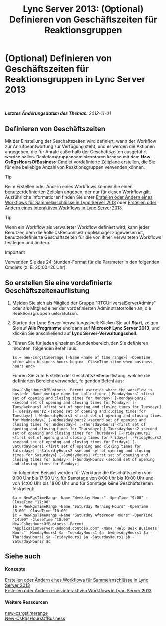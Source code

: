 ﻿---
title: 'Lync Server 2013: (Optional) Definieren von Geschäftszeiten für Reaktionsgruppen'
TOCTitle: (Optional) Definieren von Geschäftszeiten für Reaktionsgruppen
ms:assetid: d62551b2-1847-4e1b-abe8-683b72aa94d5
ms:mtpsurl: https://technet.microsoft.com/de-de/library/JJ205291(v=OCS.15)
ms:contentKeyID: 49295541
ms.date: 05/19/2016
mtps_version: v=OCS.15
ms.translationtype: HT
---

# (Optional) Definieren von Geschäftszeiten für Reaktionsgruppen in Lync Server 2013

 

_**Letztes Änderungsdatum des Themas:** 2012-11-01_

## Definieren von Geschäftszeiten

Mit der Einstellung der Geschäftszeiten wird definiert, wann der Workflow zur Anrufbeantwortung zur Verfügung steht, und es werden die Aktionen angegeben, die für Anrufe außerhalb der Geschäftszeiten ausgeführt werden sollen. Reaktionsgruppenadministratoren können mit dem **New-CsRgsHoursOfBusiness**-Cmdlet vordefinierte Zeitpläne erstellen, die Sie für eine beliebige Anzahl von Reaktionsgruppen verwenden können.


> [!TIP]
> Beim Erstellen oder Ändern eines Workflows können Sie einen benutzerdefinierten Zeitplan angeben, der nur für diesen Workflow gilt. Ausführliche Informationen finden Sie unter <A href="lync-server-2013-create-or-modify-a-hunt-group-workflow.md">Erstellen oder Ändern eines Workflows für Sammelanschlüsse in Lync Server 2013</A> oder <A href="lync-server-2013-create-or-modify-an-interactive-workflow.md">Erstellen oder Ändern eines interaktiven Workflows in Lync Server 2013</A>.




> [!TIP]
> Wenn ein Workflow als verwalteter Workflow definiert wird, kann jeder Benutzer, dem die Rolle CsResponseGroupManager zugewiesen ist, benutzerdefinierte Geschäftszeiten für die von ihnen verwalteten Workflows festlegen und ändern.




> [!IMPORTANT]
> Verwenden Sie das 24-Stunden-Format für die Parameter in den folgenden Cmdlets (z.&nbsp;B. 20:00=20&nbsp;Uhr).



## So erstellen Sie eine vordefinierte Geschäftszeitenauflistung

1.  Melden Sie sich als Mitglied der Gruppe "RTCUniversalServerAdmins" oder als Mitglied einer der vordefinierten Administratorrollen an, die Reaktionsgruppen unterstützen.

2.  Starten der Lync Server-Verwaltungsshell: Klicken Sie auf **Start**, zeigen Sie auf **Alle Programme** und dann auf **Microsoft Lync Server 2013**, und klicken Sie anschließend auf **Lync Server-Verwaltungsshell**.

3.  Führen Sie für jeden einzelnen Stundenbereich, den Sie definieren möchten, folgenden Befehl aus:
    
        $x = new-csrgstimerange [-Name <name of time range>] -OpenTime <time when business hours begin> -CloseTime <time when business hours end>
    
    Führen Sie zum Erstellen der Geschäftszeitenauflistung, welche die definierten Bereiche verwendet, folgenden Befehl aus:
    
        New-CsRgsHoursOfBusiness -Parent <service where the workflow is hosted> -Name <unique name for collection> [-MondayHours1 <first set of opening and closing times for Monday>] [-MondayHours2 <second set of opening and closing times for Monday>] [-TuesdayHours1 <first set of opening and closing times for Tuesday>] [-TuesdayHours2 <second set of opening and closing times for Tuesday>] [-WednesdayHours1 <first set of opening and closing times for Wednesday>] [-WednesdayHours2 <second set of opening and closing times for Wednesday>] [-ThursdayHours1 <first set of opening and closing times for Thursday>] [-ThursdayHours2 <second set of opening and closing times for Thursday>] [-FridayHours1 <first set of opening and closing times for Friday>] [-FridayHours2 <second set of opening and closing times for Friday>] [-SaturdayHours1 <first set of opening and closing times for Saturday>] [-SaturdayHours2 <second set of opening and closing times for Saturday>] [-SundayHours1 <first set of opening and closing times for Sunday>] [-SundayHours2 <second set of opening and closing times for Sunday>]
    
    Im folgenden Beispiel werden für Werktage die Geschäftszeiten von 9:00 Uhr bis 17:00 Uhr, für Samstage von 8:00 Uhr bis 10:00 Uhr und von 14:00 Uhr bis 18:00 Uhr und für Sonntage keine Geschäftszeiten festgelegt:
    
        $a = NewRgsTimeRange -Name "Weekday Hours" -OpenTime "9:00" -CloseTime "17:00"
        $b = NewRgsTimeRange -Name "Saturday Morning Hours" -OpenTime "8:00" -CloseTime "10:00" 
        $c = NewRgsTimeRange -Name "Saturday Afternoon Hours" -OpenTime "14:00" -CloseTime "18:00" 
        New-CsRgsHoursOfBusiness -Parent "ApplicationServer:Redmond.contoso.com" -Name "Help Desk Business Hours" -MondayHours1 $a -TuesdayHours1 $a -WednesdayHours1 $a -ThursdayHours1 $a -FridayHours1 $a -SaturdayHours1 $b -SaturdayHours2 $c

## Siehe auch

#### Konzepte

[Erstellen oder Ändern eines Workflows für Sammelanschlüsse in Lync Server 2013](lync-server-2013-create-or-modify-a-hunt-group-workflow.md)  
[Erstellen oder Ändern eines interaktiven Workflows in Lync Server 2013](lync-server-2013-create-or-modify-an-interactive-workflow.md)  

#### Weitere Ressourcen

[new-csrgstimerange](https://docs.microsoft.com/en-us/powershell/module/skype/New-CsRgsTimeRange)  
[New-CsRgsHoursOfBusiness](https://docs.microsoft.com/en-us/powershell/module/skype/New-CsRgsHoursOfBusiness)

